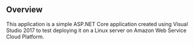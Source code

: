 ## Overview

This application is a simple ASP.NET Core application created using Visual Studio 2017 to test deploying it on a Linux server on Amazon Web Service Cloud Platform.

